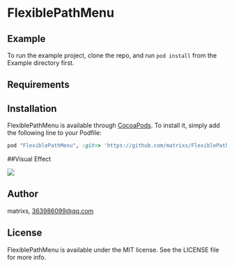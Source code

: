 # FlexiblePathMenu

## Example

To run the example project, clone the repo, and run `pod install` from the Example directory first.

## Requirements

## Installation

FlexiblePathMenu is available through [CocoaPods](http://cocoapods.org). To install
it, simply add the following line to your Podfile:

```ruby
pod "FlexiblePathMenu", :git=> 'https://github.com/matrixs/FlexiblePathMenu.git'
```

##Visual Effect

![](/demo.gif)

## Author

matrixs, 363986099@qq.com

## License

FlexiblePathMenu is available under the MIT license. See the LICENSE file for more info.
